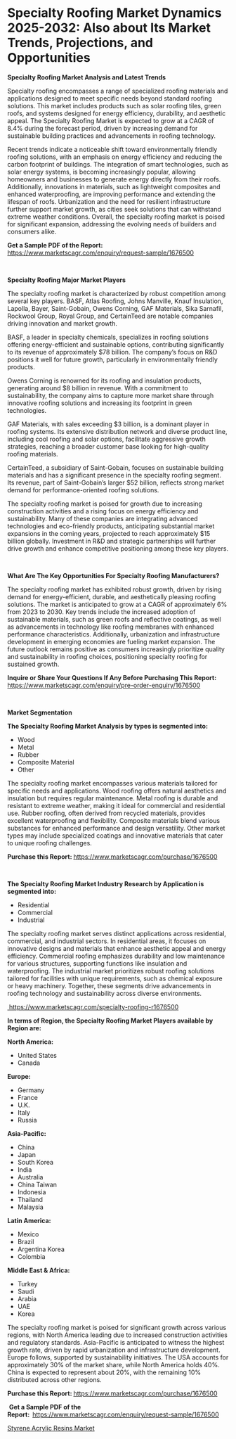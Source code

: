 <p><h1>Specialty Roofing Market Dynamics 2025-2032: Also about Its Market Trends, Projections, and Opportunities</h1></p><p><strong>Specialty Roofing Market Analysis and Latest Trends</strong></p>
<p><p>Specialty roofing encompasses a range of specialized roofing materials and applications designed to meet specific needs beyond standard roofing solutions. This market includes products such as solar roofing tiles, green roofs, and systems designed for energy efficiency, durability, and aesthetic appeal. The Specialty Roofing Market is expected to grow at a CAGR of 8.4% during the forecast period, driven by increasing demand for sustainable building practices and advancements in roofing technology.</p><p>Recent trends indicate a noticeable shift toward environmentally friendly roofing solutions, with an emphasis on energy efficiency and reducing the carbon footprint of buildings. The integration of smart technologies, such as solar energy systems, is becoming increasingly popular, allowing homeowners and businesses to generate energy directly from their roofs. Additionally, innovations in materials, such as lightweight composites and enhanced waterproofing, are improving performance and extending the lifespan of roofs. Urbanization and the need for resilient infrastructure further support market growth, as cities seek solutions that can withstand extreme weather conditions. Overall, the specialty roofing market is poised for significant expansion, addressing the evolving needs of builders and consumers alike.</p></p>
<p><strong>Get a Sample PDF of the Report:&nbsp;</strong> <a href="https://www.marketscagr.com/enquiry/request-sample/1676500?utm_campaign=2095&utm_medium=2&utm_source=Github&utm_content=ia&utm_term=24032025&utm_id=specialty-roofing">https://www.marketscagr.com/enquiry/request-sample/1676500</a></p>
<p>&nbsp;</p>
<p><strong>Specialty Roofing Major Market Players</strong></p>
<p><p>The specialty roofing market is characterized by robust competition among several key players. BASF, Atlas Roofing, Johns Manville, Knauf Insulation, Lapolla, Bayer, Saint-Gobain, Owens Corning, GAF Materials, Sika Sarnafil, Rockwool Group, Royal Group, and CertainTeed are notable companies driving innovation and market growth.</p><p>BASF, a leader in specialty chemicals, specializes in roofing solutions offering energy-efficient and sustainable options, contributing significantly to its revenue of approximately $78 billion. The company’s focus on R&D positions it well for future growth, particularly in environmentally friendly products.</p><p>Owens Corning is renowned for its roofing and insulation products, generating around $8 billion in revenue. With a commitment to sustainability, the company aims to capture more market share through innovative roofing solutions and increasing its footprint in green technologies.</p><p>GAF Materials, with sales exceeding $3 billion, is a dominant player in roofing systems. Its extensive distribution network and diverse product line, including cool roofing and solar options, facilitate aggressive growth strategies, reaching a broader customer base looking for high-quality roofing materials.</p><p>CertainTeed, a subsidiary of Saint-Gobain, focuses on sustainable building materials and has a significant presence in the specialty roofing segment. Its revenue, part of Saint-Gobain’s larger $52 billion, reflects strong market demand for performance-oriented roofing solutions.</p><p>The specialty roofing market is poised for growth due to increasing construction activities and a rising focus on energy efficiency and sustainability. Many of these companies are integrating advanced technologies and eco-friendly products, anticipating substantial market expansions in the coming years, projected to reach approximately $15 billion globally. Investment in R&D and strategic partnerships will further drive growth and enhance competitive positioning among these key players.</p></p>
<p>&nbsp;</p>
<p><strong>What Are The Key Opportunities For Specialty Roofing Manufacturers?</strong></p>
<p><p>The specialty roofing market has exhibited robust growth, driven by rising demand for energy-efficient, durable, and aesthetically pleasing roofing solutions. The market is anticipated to grow at a CAGR of approximately 6% from 2023 to 2030. Key trends include the increased adoption of sustainable materials, such as green roofs and reflective coatings, as well as advancements in technology like roofing membranes with enhanced performance characteristics. Additionally, urbanization and infrastructure development in emerging economies are fueling market expansion. The future outlook remains positive as consumers increasingly prioritize quality and sustainability in roofing choices, positioning specialty roofing for sustained growth.</p></p>
<p><strong>Inquire or Share Your Questions If Any Before Purchasing This Report:</strong> <a href="https://www.marketscagr.com/enquiry/pre-order-enquiry/1676500?utm_campaign=2095&utm_medium=2&utm_source=Github&utm_content=ia&utm_term=24032025&utm_id=specialty-roofing">https://www.marketscagr.com/enquiry/pre-order-enquiry/1676500</a></p>
<p>&nbsp;</p>
<p><strong>Market Segmentation</strong></p>
<p><strong>The Specialty Roofing Market Analysis by types is segmented into:</strong></p>
<p><ul><li>Wood</li><li>Metal</li><li>Rubber</li><li>Composite Material</li><li>Other</li></ul></p>
<p><p>The specialty roofing market encompasses various materials tailored for specific needs and applications. Wood roofing offers natural aesthetics and insulation but requires regular maintenance. Metal roofing is durable and resistant to extreme weather, making it ideal for commercial and residential use. Rubber roofing, often derived from recycled materials, provides excellent waterproofing and flexibility. Composite materials blend various substances for enhanced performance and design versatility. Other market types may include specialized coatings and innovative materials that cater to unique roofing challenges.</p></p>
<p><strong>Purchase this Report:&nbsp;</strong><a href="https://www.marketscagr.com/purchase/1676500?utm_campaign=2095&utm_medium=2&utm_source=Github&utm_content=ia&utm_term=24032025&utm_id=specialty-roofing">https://www.marketscagr.com/purchase/1676500</a></p>
<p>&nbsp;</p>
<p><strong>The Specialty Roofing Market Industry Research by Application is segmented into:</strong></p>
<p><ul><li>Residential</li><li>Commercial</li><li>Industrial</li></ul></p>
<p><p>The specialty roofing market serves distinct applications across residential, commercial, and industrial sectors. In residential areas, it focuses on innovative designs and materials that enhance aesthetic appeal and energy efficiency. Commercial roofing emphasizes durability and low maintenance for various structures, supporting functions like insulation and waterproofing. The industrial market prioritizes robust roofing solutions tailored for facilities with unique requirements, such as chemical exposure or heavy machinery. Together, these segments drive advancements in roofing technology and sustainability across diverse environments.</p></p>
<p><a href="https://www.marketscagr.com/specialty-roofing-r1676500?utm_campaign=2095&utm_medium=2&utm_source=Github&utm_content=ia&utm_term=24032025&utm_id=specialty-roofing">&nbsp;https://www.marketscagr.com/specialty-roofing-r1676500</a></p>
<p><strong>In terms of Region, the Specialty Roofing Market Players available by Region are:</strong></p>
<p>
    <p> <strong> North America: </strong>
        <ul>
            <li>United States</li>
            <li>Canada</li>
        </ul>
        </p> 
    <p> <strong> Europe: </strong>
        <ul>
            <li>Germany</li>
            <li>France</li>
            <li>U.K.</li>
            <li>Italy</li>
            <li>Russia</li>
        </ul>
        </p> 
    <p> <strong> Asia-Pacific: </strong>
        <ul>
            <li>China</li>
            <li>Japan</li>
            <li>South Korea</li>
            <li>India</li>
            <li>Australia</li>
            <li>China Taiwan</li>
            <li>Indonesia</li>
            <li>Thailand</li>
            <li>Malaysia</li>
        </ul>
        </p> 
    <p> <strong> Latin America: </strong>
        <ul>
            <li>Mexico</li>
            <li>Brazil</li>
            <li>Argentina Korea</li>
            <li>Colombia</li>
        </ul>
        </p> 
    <p> <strong> Middle East & Africa: </strong>
        <ul>
            <li>Turkey</li>
            <li>Saudi</li>
            <li>Arabia</li>
            <li>UAE</li>
            <li>Korea</li>
        </ul>
    </p>
    </p>
<p><p>The specialty roofing market is poised for significant growth across various regions, with North America leading due to increased construction activities and regulatory standards. Asia-Pacific is anticipated to witness the highest growth rate, driven by rapid urbanization and infrastructure development. Europe follows, supported by sustainability initiatives. The USA accounts for approximately 30% of the market share, while North America holds 40%. China is expected to represent about 20%, with the remaining 10% distributed across other regions.</p></p>
<p><strong>Purchase this Report: </strong><a href="https://www.marketscagr.com/purchase/1676500?utm_campaign=2095&utm_medium=2&utm_source=Github&utm_content=ia&utm_term=24032025&utm_id=specialty-roofing">https://www.marketscagr.com/purchase/1676500</a></p>
<p>&nbsp;<strong>Get a Sample PDF of the Report:&nbsp;&nbsp;</strong><a href="https://www.marketscagr.com/enquiry/request-sample/1676500?utm_campaign=2095&utm_medium=2&utm_source=Github&utm_content=ia&utm_term=24032025&utm_id=specialty-roofing">https://www.marketscagr.com/enquiry/request-sample/1676500</a></p>
<p><strong></strong></p>
<p><p><a href="https://github.com/mauripalmi/Market-Research-Report-List-6/blob/main/styrene-acrylic-resins-market.md?utm_campaign=2095&utm_medium=2&utm_source=Github&utm_content=ia&utm_term=24032025&utm_id=specialty-roofing">Styrene Acrylic Resins Market</a></p></p>